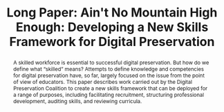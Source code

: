 ---
abstract: A skilled workforce is essential to successful digital preservation. But
  how do we define what “skilled” means? Attempts to define knowledge and competencies
  for digital preservation have, so far, largely focused on the issue from the point
  of view of educators. This paper describes work carried out by the Digital Preservation
  Coalition to create a new skills framework that can be deployed for a range of purposes,
  including facilitating recruitment, structuring professional development, auditing
  skills, and reviewing curricula.
creators:
- McMeekin, Sharon
date: null
document_url: https://az659834.vo.msecnd.net/eventsairwesteuprod/production-inconference-public/786859b63e024c6fbb3f042018e1d9f3
grand_parent: iPRES
institutions:
- Digital Preservation Coalition
keywords:
- skills
- training
- staffing
- education
- professional-development
landing_page_url: null
language: eng
layout: publication
license: CC-BY 4.0 International
notes_url: null
parent: iPRES 2022
presentation_url: null
publication_type: long paper
size: null
source_name: iPRES
title: 'Long Paper: Ain''t No Mountain High Enough: Developing a New Skills Framework
  for Digital Preservation'
year: 2022
---